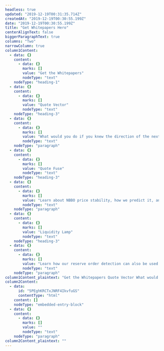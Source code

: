 ```yaml
---
headless: true
updated: "2019-12-19T00:31:35.714Z"
createdAt: "2019-12-19T00:30:55.199Z"
date: "2019-12-19T00:30:55.199Z"
title: "Get Whitepapers Hero"
centerAlignText: false
biggerParagraphText: true
columns: "Two"
narrowColumn: true
column1Content:
  - data: {}
    content:
      - data: {}
        marks: []
        value: "Get the Whitepapers"
        nodeType: "text"
    nodeType: "heading-1"
  - data: {}
    content:
      - data: {}
        marks: []
        value: "Quote Vector"
        nodeType: "text"
    nodeType: "heading-3"
  - data: {}
    content:
      - data: {}
        marks: []
        value: "What would you do if you knew the direction of the next price change? Change the paradigm of how you improve executions and take control over slippage."
        nodeType: "text"
    nodeType: "paragraph"
  - data: {}
    content:
      - data: {}
        marks: []
        value: "Quote Fuse"
        nodeType: "text"
    nodeType: "heading-3"
  - data: {}
    content:
      - data: {}
        marks: []
        value: "Learn about NBBO price stability, how we predict it, and ways to use our predictions to improve execution quality."
        nodeType: "text"
    nodeType: "paragraph"
  - data: {}
    content:
      - data: {}
        marks: []
        value: "Liquidity Lamp"
        nodeType: "text"
    nodeType: "heading-3"
  - data: {}
    content:
      - data: {}
        marks: []
        value: "Learn how our reserve order detection can also be used to predict bursts of execution activity."
        nodeType: "text"
    nodeType: "paragraph"
column1Content_plaintext: "Get the Whitepapers Quote Vector What would you do if you knew the direction of the next price change? Change the paradigm of how you improve executions and take control over slippage. Quote Fuse Learn about NBBO price stability, how we predict it, and ways to use our predictions to improve execution quality. Liquidity Lamp Learn how our reserve order detection can also be used to predict bursts of execution activity."
column2Content:
  - data:
      id: "5PEghKRCTxJNRF4IkvfuGS"
      contentType: "html"
    content: []
    nodeType: "embedded-entry-block"
  - data: {}
    content:
      - data: {}
        marks: []
        value: ""
        nodeType: "text"
    nodeType: "paragraph"
column2Content_plaintext: ""
---
```

